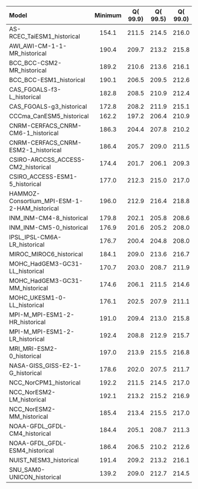 Model | Minimum | Q(   99.9) | Q(   99.5) | Q(   99.0) | Q(   95.0) | Q(   90.0) | Q(   75.0) | Q(   50.0) | Q(   25.0) | Q(   10.0) | Q(    5.0) | Q( 1.0000) | Q( 0.5000) | Q( 0.1000) | Maximum
 :-- |  :--:  |  :--:  |  :--:  |  :--:  |  :--:  |  :--:  |  :--:  |  :--:  |  :--:  |  :--:  |  :--:  |  :--:  |  :--:  |  :--:  |  :--: 
AS-RCEC_TaiESM1_historical |   154.1 |   211.5 |   214.5 |   216.0 |   224.9 |   241.2 |   261.7 |   282.7 |   296.2 |   300.0 |   301.0 |   303.5 |   305.0 |   307.9 |   323.6
AWI_AWI-CM-1-1-MR_historical |   190.4 |   209.7 |   213.2 |   215.8 |   228.5 |   243.6 |   262.2 |   280.2 |   294.6 |   299.4 |   300.3 |   301.6 |   302.2 |   304.1 |   318.2
BCC_BCC-CSM2-MR_historical |   189.2 |   210.6 |   213.6 |   216.1 |   230.0 |   243.4 |   262.3 |   281.2 |   295.7 |   300.7 |   301.9 |   303.1 |   303.3 |   303.8 |   313.4
BCC_BCC-ESM1_historical |   190.1 |   206.5 |   209.5 |   212.6 |   228.9 |   241.8 |   262.5 |   281.8 |   296.3 |   300.7 |   301.8 |   302.9 |   303.2 |   303.7 |   311.9
CAS_FGOALS-f3-L_historical |   182.8 |   208.5 |   210.9 |   212.4 |   223.6 |   240.6 |   259.9 |   280.1 |   293.1 |   297.8 |   298.8 |   300.0 |   300.3 |   301.1 |   311.4
CAS_FGOALS-g3_historical |   172.8 |   208.2 |   211.9 |   215.1 |   230.4 |   243.1 |   266.8 |   283.0 |   294.7 |   298.8 |   299.8 |   301.1 |   301.4 |   302.2 |   312.3
CCCma_CanESM5_historical |   162.2 |   197.2 |   206.4 |   210.9 |   226.1 |   239.4 |   260.0 |   280.0 |   294.3 |   299.4 |   300.3 |   301.3 |   301.7 |   302.5 |   310.2
CNRM-CERFACS_CNRM-CM6-1_historical |   186.3 |   204.4 |   207.8 |   210.2 |   223.5 |   240.1 |   260.9 |   279.6 |   293.4 |   297.5 |   298.3 |   299.6 |   300.1 |   301.3 |   310.2
CNRM-CERFACS_CNRM-ESM2-1_historical |   186.4 |   205.7 |   209.0 |   211.5 |   224.9 |   242.2 |   263.7 |   280.5 |   293.9 |   297.8 |   298.7 |   300.0 |   300.5 |   301.8 |   311.4
CSIRO-ARCCSS_ACCESS-CM2_historical |   174.4 |   201.7 |   206.1 |   209.3 |   224.3 |   240.8 |   262.5 |   280.3 |   294.3 |   299.3 |   300.4 |   301.6 |   302.0 |   303.0 |   313.5
CSIRO_ACCESS-ESM1-5_historical |   177.0 |   212.3 |   215.0 |   217.0 |   228.7 |   242.3 |   263.7 |   281.2 |   294.9 |   299.6 |   300.7 |   301.8 |   302.2 |   302.9 |   313.4
HAMMOZ-Consortium_MPI-ESM-1-2-HAM_historical |   196.0 |   212.9 |   216.4 |   218.8 |   230.5 |   245.6 |   264.1 |   280.9 |   294.1 |   298.6 |   299.6 |   301.0 |   301.4 |   302.6 |   315.3
INM_INM-CM4-8_historical |   179.8 |   202.1 |   205.8 |   208.6 |   225.7 |   240.5 |   263.1 |   280.4 |   293.5 |   298.3 |   299.1 |   300.2 |   300.5 |   301.4 |   312.7
INM_INM-CM5-0_historical |   176.9 |   201.6 |   205.2 |   208.0 |   225.5 |   240.8 |   263.3 |   280.3 |   293.3 |   298.2 |   299.1 |   300.1 |   300.4 |   301.3 |   312.4
IPSL_IPSL-CM6A-LR_historical |   176.7 |   200.4 |   204.8 |   208.0 |   220.1 |   239.7 |   260.7 |   279.4 |   293.5 |   298.3 |   299.2 |   300.2 |   300.4 |   301.1 |   311.2
MIROC_MIROC6_historical |   184.1 |   209.0 |   213.6 |   216.7 |   232.4 |   247.9 |   266.2 |   282.4 |   294.9 |   299.1 |   300.0 |   301.4 |   302.0 |   304.0 |   318.7
MOHC_HadGEM3-GC31-LL_historical |   170.7 |   203.0 |   208.7 |   211.9 |   224.3 |   239.2 |   260.6 |   280.0 |   294.0 |   299.0 |   300.1 |   301.3 |   301.7 |   302.5 |   311.2
MOHC_HadGEM3-GC31-MM_historical |   174.6 |   206.1 |   211.5 |   214.6 |   226.6 |   241.1 |   261.7 |   280.3 |   293.9 |   299.3 |   300.4 |   301.5 |   301.8 |   302.6 |   311.5
MOHC_UKESM1-0-LL_historical |   176.1 |   202.5 |   207.9 |   211.1 |   223.3 |   238.2 |   258.6 |   279.6 |   293.8 |   299.0 |   300.1 |   301.3 |   301.7 |   302.6 |   313.1
MPI-M_MPI-ESM1-2-HR_historical |   191.0 |   209.4 |   213.0 |   215.8 |   229.1 |   245.3 |   263.1 |   280.2 |   294.8 |   299.7 |   300.5 |   301.8 |   302.4 |   304.5 |   317.0
MPI-M_MPI-ESM1-2-LR_historical |   192.4 |   208.8 |   212.9 |   215.7 |   229.6 |   246.1 |   263.8 |   280.2 |   294.2 |   298.8 |   299.7 |   301.0 |   301.6 |   303.6 |   316.8
MRI_MRI-ESM2-0_historical |   197.0 |   213.9 |   215.5 |   216.8 |   226.4 |   242.3 |   262.2 |   280.1 |   294.5 |   299.4 |   300.4 |   301.5 |   301.9 |   303.2 |   321.1
NASA-GISS_GISS-E2-1-G_historical |   178.6 |   202.0 |   207.5 |   211.7 |   226.0 |   243.6 |   260.0 |   279.4 |   294.9 |   299.5 |   300.2 |   301.6 |   302.2 |   303.3 |   314.3
NCC_NorCPM1_historical |   192.2 |   211.5 |   214.5 |   217.0 |   227.5 |   238.2 |   255.9 |   280.1 |   293.7 |   298.1 |   299.1 |   300.1 |   300.5 |   301.3 |   310.7
NCC_NorESM2-LM_historical |   192.1 |   213.2 |   215.2 |   216.9 |   226.5 |   243.0 |   265.5 |   282.3 |   295.8 |   299.9 |   300.8 |   302.3 |   303.4 |   305.8 |   317.5
NCC_NorESM2-MM_historical |   185.4 |   213.4 |   215.5 |   217.0 |   226.1 |   241.3 |   261.7 |   280.8 |   294.2 |   299.0 |   299.9 |   301.0 |   301.4 |   302.3 |   313.0
NOAA-GFDL_GFDL-CM4_historical |   184.4 |   205.1 |   208.7 |   211.3 |   225.4 |   241.4 |   260.3 |   279.3 |   293.0 |   298.2 |   299.3 |   300.5 |   300.8 |   302.0 |   313.6
NOAA-GFDL_GFDL-ESM4_historical |   186.4 |   206.5 |   210.2 |   212.6 |   226.2 |   242.6 |   262.4 |   279.9 |   293.7 |   298.7 |   299.8 |   300.9 |   301.3 |   302.7 |   314.0
NUIST_NESM3_historical |   191.4 |   209.2 |   213.2 |   216.1 |   230.2 |   248.0 |   264.7 |   281.4 |   296.2 |   299.8 |   300.8 |   303.0 |   304.7 |   307.8 |   321.4
SNU_SAM0-UNICON_historical |   139.2 |   209.0 |   212.7 |   214.5 |   221.9 |   237.2 |   256.2 |   280.0 |   294.0 |   298.7 |   299.8 |   300.8 |   301.1 |   301.7 |   315.7
